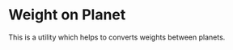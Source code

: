 Weight on Planet
====================

This is a utility which helps to converts weights between
planets.